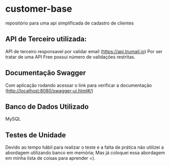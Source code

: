 # customer-base
repositório para uma api simplificada de cadastro de clientes

## API de Terceiro utilizada:

API de terceiro responsavel por validar email (<https://api.trumail.io>)
Por ser tratar de uma API Free possuí número de validações restritas.

## Documentação Swagger

Com aplicação rodando acessar o link para verificar a documentação (<http://localhost:8080/swagger-ui.html#/>)

## Banco de Dados Utilizado

MySQL

## Testes de Unidade

Devido ao tempo hábil para realizar o teste e a falta de prática não utilizei a abordagem
utilizando banco em memória;
Mas já coloquei essa abordagem em minha lista de coisas para aprender =).
